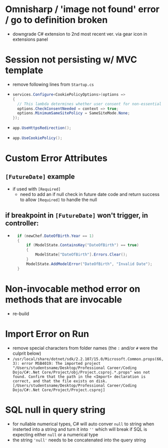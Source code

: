 # Omnisharp / 'image not found' error / go to definition broken
- downgrade C# extension to 2nd most recent ver. via gear icon in extensions panel

# Session not persisting w/ MVC template
- remove following lines from `Startup.cs`
- ``` csharp
  services.Configure<CookiePolicyOptions>(options =>
  {
    // This lambda determines whether user consent for non-essential cookies is needed for a given request.
    options.CheckConsentNeeded = context => true;
    options.MinimumSameSitePolicy = SameSiteMode.None;
  });
  ```
- ``` csharp
  app.UseHttpsRedirection();
  ```
- ``` csharp
  app.UseCookiePolicy();
  ```

# Custom Error Attributes
## `[FutureDate]` example
- if used with `[Required]`
  - need to add an if null check in future date code and return success to allow `[Required]` to handle the null

## if breakpoint in `[FutureDate]` won't trigger, in controller:
- ``` csharp
    if (newChef.DateOfBirth.Year == 1) 
    {
        if (ModelState.ContainsKey("DateOfBirth") == true) 
        {
            ModelState["DateOfBirth"].Errors.Clear();
        }
        ModelState.AddModelError("DateOfBirth", "Invalid Date");
    }
  ```

# Non-invocable method error on methods that are invocable
- re-build

# Import Error on Run
- remove special characters from folder names (the `:` and/or `#` were the culprit below)
- `/usr/local/share/dotnet/sdk/2.2.107/15.0/Microsoft.Common.props(66,3): error MSB4019: The imported project "/Users/studentsname/Desktop/Professional Career/Coding Dojo/C#:.Net Core/Project/obj/Project.csproj.*.props" was not found. Confirm that the path in the <Import> declaration is correct, and that the file exists on disk. [/Users/studentsname/Desktop/Professional Career/Coding Dojo/C#:.Net Core/Project/Project.csproj]`

# SQL null in query string
- for nullable numerical types, C# will auto conver `null` to string when insterted into a string and turn it into `''` which will break if SQL is expecting either `null` or a numerical type
- the string `'null'` needs to be concatenated into the query string